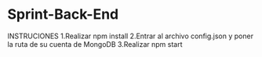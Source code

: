 # Sprint-Back-End
INSTRUCIONES
  1.Realizar npm install
  2.Entrar al archivo config.json y poner la ruta de su cuenta de MongoDB
  3.Realizar npm start
